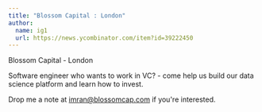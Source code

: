 ```yaml
---
title: "Blossom Capital : London"
author:
  name: ig1
  url: https://news.ycombinator.com/item?id=39222450
---
```

Blossom Capital - London

Software engineer who wants to work in VC? - come help us build our data science platform and learn how to invest.

Drop me a note at imran@blossomcap.com if you&#x27;re interested.
